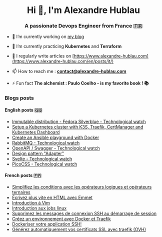 <h1 align="center">Hi 👋, I'm Alexandre Hublau</h1>
<h3 align="center">A passionate <strong>Devops Engineer</strong> from France 🇫🇷</h3>

- 🔭 I’m currently working on [my blog](https://www.alexandre-hublau.com)

- 🌱 I’m currently practicing **Kubernetes** and **Terraform**

- 📝 I regularly write articles on [https://www.alexandre-hublau.com](https://www.alexandre-hublau.com/en/posts/it/)

- 📫 How to reach me : **contact@alexandre-hublau.com**

- ⚡ Fun fact **The alchemist : Paulo Coelho - is my favorite book ! 📚**

### Blogs posts

#### English posts 🇬🇧

<!-- BLOG-POST-EN-LIST:START -->
- [Immutable distribution - Fedora Silverblue - Technological watch](https://www.alexandre-hublau.com/en/posts/it/technological-watch-immutable-distribution/)
- [Setup a Kubernetes cluster with K3S, Traefik, CertManager and Kubernetes Dashboard](https://www.alexandre-hublau.com/en/posts/it/tutorial-setup-kubernetes-cluster-k3s/)
- [Create an Ansible playground with Docker](https://www.alexandre-hublau.com/en/posts/it/tutorial-create-an-ansible-playground-with-docker/)
- [RabbitMQ - Technological watch](https://www.alexandre-hublau.com/en/posts/it/technological-watch-rabbitmq/)
- [OpenAPI / Swagger - Technological watch](https://www.alexandre-hublau.com/en/posts/it/technological-watch-swagger/)
- [Design pattern &quot;Adapter&quot;](https://www.alexandre-hublau.com/en/posts/it/design-pattern-adapter/)
- [Svelte - Technological watch](https://www.alexandre-hublau.com/en/posts/it/technological-watch-svelte/)
- [PicoCSS - Technological watch](https://www.alexandre-hublau.com/en/posts/it/technological-watch-picocss/)
<!-- BLOG-POST-EN-LIST:END -->

#### French posts 🇫🇷

<!-- BLOG-POST-FR-LIST:START -->
- [Simplifiez les conditions avec les opérateurs logiques et opérateurs ternaires](https://www.alexandre-hublau.com/fr/posts/it/conditions-operateurs-logiques-ternaires/)
- [Écrivez plus vite en HTML avec Emmet](https://www.alexandre-hublau.com/fr/posts/it/emmet-ecrire-html-vite/)
- [Introduction à Vim](https://www.alexandre-hublau.com/fr/posts/it/introduction-a-vim/)
- [Introduction aux jobs linux](https://www.alexandre-hublau.com/fr/posts/it/introduction-jobs-linux/)
- [Supprimez les messages de connexion SSH au démarrage de session](https://www.alexandre-hublau.com/fr/posts/it/supprimer-messages-ssh-connexion/)
- [Créez un environnement avec Docker et Traefik](https://www.alexandre-hublau.com/fr/posts/it/creer-environnement-docker-traefik/)
- [Dockeriser votre application SSH!](https://www.alexandre-hublau.com/fr/posts/it/dockeriser-application-ssh/)
- [Générez automatiquement vos certificats SSL avec traefik &lpar;OVH&rpar;](https://www.alexandre-hublau.com/fr/posts/it/generer-certificat-https-docker-traefik/)
<!-- BLOG-POST-FR-LIST:END -->
